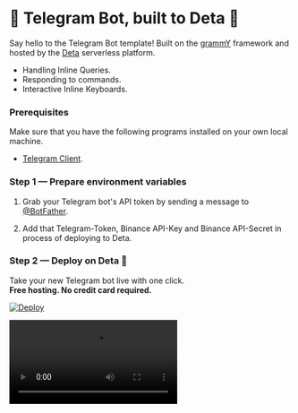 # 🌟 Telegram Bot, built to Deta 🌟

Say hello to the Telegram Bot template! Built on the [grammY](https://grammy.dev/) framework and hosted by the [Deta](https://deta.sh/) serverless platform.

- Handling Inline Queries.
- Responding to commands.
- Interactive Inline Keyboards.


### Prerequisites

Make sure that you have the following programs installed on your own local machine.

- [Telegram Client](https://desktop.telegram.org/).


### Step 1 — Prepare environment variables

1. Grab your Telegram bot's API token by sending a message to [\@BotFather](https://telegram.me/BotFather).

2. Add that Telegram-Token, Binance API-Key and Binance API-Secret in process of deploying to Deta.

### Step 2 — Deploy on Deta 🚀

Take your new Telegram bot live with one click. \
**Free hosting. No credit card required.**

[![Deploy](https://button.deta.dev/1/svg)](https://go.deta.dev/deploy?repo=https://github.com/SavosRU/deta-telegram-binance-checker)

<video controls><source src="./assets/manual_RU_part1.mp4" type="video/mp4"></video>
